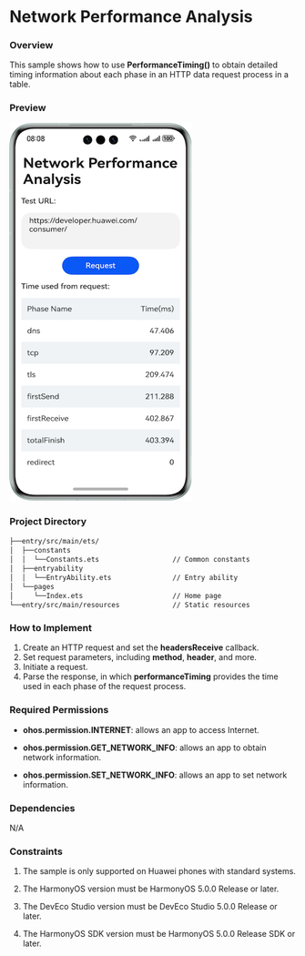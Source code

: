 # Network Performance Analysis

### Overview

This sample shows how to use **PerformanceTiming()** to obtain detailed timing information about each phase in an HTTP data request process in a table.

### Preview
![](./screenshots/device/network_EN.png)

### Project Directory

```
├──entry/src/main/ets/
│  ├──constants
│  │  └──Constants.ets                  // Common constants
│  ├──entryability
│  │  └──EntryAbility.ets               // Entry ability
│  └──pages                 
│     └──Index.ets                      // Home page
└──entry/src/main/resources             // Static resources
```

### How to Implement

1. Create an HTTP request and set the **headersReceive** callback.
2. Set request parameters, including **method**, **header**, and more.
3. Initiate a request.
4. Parse the response, in which **performanceTiming** provides the time used in each phase of the request process.

### Required Permissions

- **ohos.permission.INTERNET**: allows an app to access Internet.

- **ohos.permission.GET_NETWORK_INFO**: allows an app to obtain network information.

- **ohos.permission.SET_NETWORK_INFO**: allows an app to set network information.


### Dependencies
N/A

### Constraints

1. The sample is only supported on Huawei phones with standard systems.

2. The HarmonyOS version must be HarmonyOS 5.0.0 Release or later.

3. The DevEco Studio version must be DevEco Studio 5.0.0 Release or later.

4. The HarmonyOS SDK version must be HarmonyOS 5.0.0 Release SDK or later.
